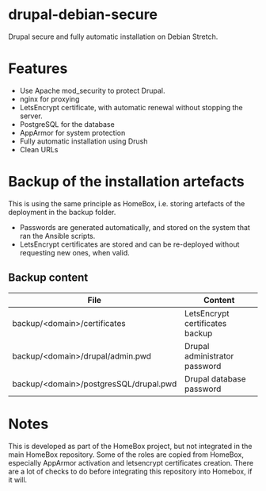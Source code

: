 # drupal-debian-secure

Drupal secure and fully automatic installation on Debian Stretch.

# Features

- Use Apache mod_security to protect Drupal.
- nginx for proxying
- LetsEncrypt certificate, with automatic renewal without stopping the server.
- PostgreSQL for the database
- AppArmor for system protection
- Fully automatic installation using Drush
- Clean URLs

# Backup of the installation artefacts

This is using the same principle as HomeBox, i.e. storing artefacts of the deployment in the backup folder.

- Passwords are generated automatically, and stored on the system that ran the Ansible scripts.
- LetsEncrypt certificates are stored and can be re-deployed without requesting new ones, when valid.

## Backup content

| File                                     | Content                          |
|------------------------------------------|----------------------------------|
| backup/\<domain\>/certificates           | LetsEncrypt certificates backup  |
| backup/\<domain\>/drupal/admin.pwd       | Drupal administrator password    |
| backup/\<domain\>/postgresSQL/drupal.pwd | Drupal database password         |

# Notes

This is developed as part of the HomeBox project, but not integrated in the main HomeBox repository.
Some of the roles are copied from HomeBox, especially AppArmor activation and letsencrypt certificates creation.
There are a lot of checks to do before integrating this repository into Homebox, if it will.

